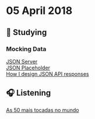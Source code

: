 # 05 April 2018

## :book: Studying 
### Mocking Data
[JSON Server](https://github.com/typicode/json-server)  
[JSON Placeholder](https://jsonplaceholder.typicode.com/)  
[How I design JSON API responses](https://medium.com/@shazow/how-i-design-json-api-responses-71900f00f2db)  

## :headphones: Listening
[As 50 mais tocadas no mundo](https://open.spotify.com/user/spotifycharts/playlist/37i9dQZEVXbMDoHDwVN2tF)  
